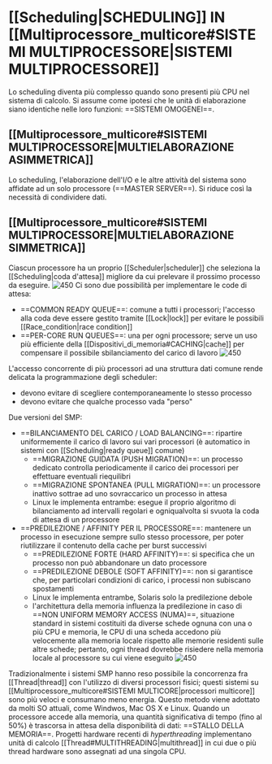 # [[Scheduling|SCHEDULING]] IN [[Multiprocessore_multicore#SISTEMI MULTIPROCESSORE|SISTEMI MULTIPROCESSORE]]
Lo scheduling diventa più complesso quando sono presenti più CPU nel sistema di calcolo. Si assume come ipotesi che le unità di elaborazione siano identiche nelle loro funzioni: ==SISTEMI OMOGENEI==.

## [[Multiprocessore_multicore#SISTEMI MULTIPROCESSORE|MULTIELABORAZIONE ASIMMETRICA]]
Lo scheduling, l'elaborazione dell'I/O e le altre attività del sistema sono affidate ad un solo processore (==MASTER SERVER==). Si riduce così la necessità di condividere dati.

## [[Multiprocessore_multicore#SISTEMI MULTIPROCESSORE|MULTIELABORAZIONE SIMMETRICA]]
Ciascun processore ha un proprio [[Scheduler|scheduler]] che seleziona la [[Scheduling|coda d'attesa]] migliore da cui prelevare il prossimo processo da eseguire.
![450](smp.png)
Ci sono due possibilità per implementare le code di attesa:
- ==COMMON READY QUEUE==: comune a tutti i processori; l'accesso alla coda deve essere gestito tramite [[Lock|lock]] per evitare le possibili [[Race_condition|race condition]]
- ==PER-CORE RUN QUEUES==: una per ogni processore; serve un uso più efficiente della [[Dispositivi_di_memoria#CACHING|cache]] per compensare il possibile sbilanciamento del carico di lavoro
![450](smp_code.png)

L'accesso concorrente di più processori ad una struttura dati comune rende delicata la programmazione degli scheduler:
- devono evitare di scegliere contemporaneamente lo stesso processo
- devono evitare che qualche processo vada "perso"

Due versioni del SMP:
- ==BILANCIAMENTO DEL CARICO / LOAD BALANCING==: ripartire uniformemente il carico di lavoro sui vari processori (è automatico in sistemi con [[Scheduling|ready queue]] comune)
	- ==MIGRAZIONE GUIDATA (PUSH MIGRATION)==: un processo dedicato controlla periodicamente il carico dei processori per effettuare eventuali riequilibri
	- ==MIGRAZIONE SPONTANEA (PULL MIGRATION)==: un processore inattivo sottrae ad uno sovraccarico un processo in attesa
	- Linux le implementa entrambe: esegue il proprio algoritmo di bilanciamento ad intervalli regolari e ogniqualvolta si svuota la coda di attesa di un processore
- ==PREDILEZIONE / AFFINITY PER IL PROCESSORE==: mantenere un processo in esecuzione sempre sullo stesso processore, per poter riutilizzare il contenuto della cache per burst successivi
	- ==PREDILEZIONE FORTE (HARD AFFINITY)==: si specifica che un processo non può abbandonare un dato processore
	- ==PREDILEZIONE DEBOLE (SOFT AFFINITY)==: non si garantisce che, per particolari condizioni di carico, i processi non subiscano spostamenti
	- Linux le implementa entrambe, Solaris solo la predilezione debole
	- l'architettura della memoria influenza la predilezione
		in caso di ==NON UNIFORM MEMORY ACCESS (NUMA)==, situazione standard in sistemi costituiti da diverse schede ognuna con una o più CPU e memoria, le CPU di una scheda accedono più velocemente alla memoria locale rispetto alle memorie residenti sulle altre schede; pertanto, ogni thread dovrebbe risiedere nella memoria locale al processore su cui viene eseguito
		![450](numa.png)

Tradizionalmente i sistemi SMP hanno reso possibile la concorrenza fra [[Thread|thread]] con l'utilizzo di diversi processori fisici; questi sistemi su [[Multiprocessore_multicore#SISTEMI MULTICORE|processori multicore]] sono più veloci e consumano meno energia. Questo metodo viene adottato da molti SO attuali, come Windwos, Mac OS X e Linux.
Quando un processore accede alla memoria, una quantità significativa di tempo (fino al 50%) è trascorsa in attesa della disponibilità di dati: ==STALLO DELLA MEMORIA==. Progetti hardware recenti di _hyperthreading_ implementano unità di calcolo [[Thread#MULTITHREADING|multithread]] in cui due o più thread hardware sono assegnati ad una singola CPU.